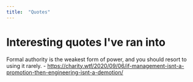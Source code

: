 ```yaml
---
title:  "Quotes"
---
```


# Interesting quotes I've ran into

Formal authority is the weakest form of power, and you should resort to using it rarely. - https://charity.wtf/2020/09/06/if-management-isnt-a-promotion-then-engineering-isnt-a-demotion/
